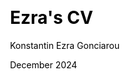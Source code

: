 ---
date: "December 2024"
year: "2024"
css: "./website/main.css"
title: "Ezra's CV"
firstname: "Konstantin"
middlename: "Ezra"
lastname: "Gonciarou"
author: "Konstantin Ezra Gonciarou"
position: "Senior Software Engineer - System Architect"
contacts:
  github: "ezra-gocci"
  linkedin: "ezra-gocci"
  telegram: "EzraGocci"
  email: "kostya.gonciarou@gmail.com"
  phone: "+374 55-36-34-57"
  location: "Yerevan, Armenia [Remote | Relocation]"
sections:
  - title: "Summary"
    emoji: "📌"
    is_summary: true
    items:
      - "Highly skilled \\headerpositionstyle{Senior Software Engineer and System Architect} with extensive experience in developing scalable, secure, and high-performance systems across diverse industries, including pharmacology, healthcare, energy, and fintech. Proficient in microservices architecture, system modernization, and building end-to-end solutions with robust data integration and advanced monitoring capabilities. Proven track record in delivering GDPR and PCI DSS-compliant platforms for large user bases, optimizing workflows, and enhancing system reliability. Adept at leading teams, planning major releases, and addressing complex technical challenges."
  - title: "Professional experience"
    emoji: "💼"
    is_experience: true
    items:
      - job_title: "Senior Software Engineer / System Architect"
        organization: "Insilico Medicine"
        url: "https://insilico.com"
        industry: "Pharmacology/Healthcare AI Suite"
        location: "Remote, Abu Dhabi, UAE"
        date: "October 2023 – April 2024"
        highlights:
          - "GDPR-compliant AI solutions for clinical trial and healthcare analytics across two flagship products."
        tasks:
          - lead: "Enhanced User Experience & Efficiency"
            description: "Designed and implemented features for clinical trial data analysis using proprietary pretrained LLM models. Developed RAG (Retrieval-Augmented Generation) endpoints to enrich query contexts, advanced data representations, and user management features, resulting in a 80% reduction in administrative workload and improved scalability."
          - lead: "Infrastructure Modernization"
            description: "Migrated deployments from Docker to Kubernetes, improving scalability, runtime control, and release frequency."
          - lead: "Real-Time Data Integration"
            description: "Transitioned backend architecture to leverage a data lake via APIs, delivering faster access to real-time, up-to-date data."
          - lead: "ETL Pipeline Development"  
            description: "Built robust ETL pipelines to scrape, transform, and integrate clinical trial data into a data lake. Enhanced AI model retraining accuracy by providing enriched and current datasets."
          - lead: "AI Prototyping"
            description: "Developed a clinical trial site selection prototype using AWS Bedrock, vector databases, and custom data enrichment, optimizing team workflows and project timelines."
          - lead: "Release Management & Production Monitoring"
            description: "Planned, executed, and monitored major product releases, ensuring stable production environments with proactive reporting and issue resolution."
        tech_stack:
          - "Python"
          - "Go"
          - "Django"
          - "FastAPI"
          - "PostgreSQL"
          - "AWS"
          - "Kubernetes"
          - "Terraform"
          - "RabbitMQ"
          - "Apache Airflow"
          - "Qdrant"
          - "GraphQL"
          - "gRPC"
      - job_title: "Senior Software Engineer"
        organization: "Haulogy"
        url: "https://haulogy.net"
        industry: "Energy Markets Platform"
        location: "Remote, Belgium"
        date: "September 2023 – October 2023"
        highlights:
          - ""
        tasks:
          - lead: "Performance Optimization"
            description: "Migrated backend processes from Pandas to Polars, achieving faster data interpolation and forecasting for clients."
        tech_stack:
          - "Python"
          - "FastAPI"
          - "PostgreSQL"
          - "AWS"
          - "Kubernetes"
          - "Terraform"
          - "RabbitMQ"
          - "Clickhouse"
          - "gRPC"
          - "Pandas"
          - "Polars"
      - job_title: "Senior Software Engineer"
        organization: "Inplat / Nexign"
        url: "https://nexign.com"
        industry: "PCI DSS-compliant payment platform"
        location: "Remote, Dubai, UAE"
        date: "September 2018 – November 2023"
        highlights:
          - "Scalable, secure, PCI DSS-compliant, and high-performance payment platform for large user base"
        tasks:
          - lead: "Service-Oriented Design"
            description: "Architected a microservices-based own payment platform with event-driven communication for core payment operations and asynchronous tasks."
          - lead: "Scalable Payment Platform for 20M+ Users"
            description: "Designed and launched a PCI DSS-compliant payment solution for web and mobile users, supporting money transfers, marketplace purchases, wallets, tokenized payments (Google/Apple Pay), linked bank cards, recurring payments, installments, and bonus systems. Designed APIs for internal service communication, developed service components to integrate with client applications, and implemented social network authorization workflows."
          - lead: "Legacy System Modernization"
            description: "Migrated legacy systems (Tornado/PHP) to FastAPI, significantly improving performance, scalability, and maintainability."
          - lead: "Secure Monitoring & Troubleshooting"
            description: "Developed a tracing component for structured logging and issue tracking, ensuring sensitive data remained secure during debugging and monitoring. Investigated and resolved payment process issues, ensuring high system reliability."
          - lead: "Third-Party Integrations"
            description: "Integrated retail fiscal APIs, mobile operator SMS services, user consent workflows via SMS, and tokenized card processing systems."
        tech_stack:
          - "Python"
          - "FastAPI"
          - "Tornado"
          - "AioHTTP"
          - "SQLAlchemy"
          - "Celery"
          - "Go"
          - "Rust"
          - "PHP"
          - "PostgreSQL"
          - "RabbitMQ"
          - "Kafka"
          - "Kubernetes"
          - "Grafana"
          - "Jaeger"
          - "GraphQL"
          - "gRPC"
      - job_title: "Team Lead - Senior Frontend Developer"
        organization: "Progredis"
        url: "http://www.progredis.ru"
        industry: "Fintech"
        location: "Moscow, Russia"
        date: "September 2015 – July 2018"
        highlights:
          - "Effective Team Leadership, Frontend Modernization, Dynamic Solutions"
        tasks:
          - lead: "Team Leadership"
            description: "Managed a team of 7 developers, establishing efficient workflows."
          - lead: "Frontend Modernization"
            description: "Redeveloped a document management system using React, replacing the Backbone-based implementation."
          - lead: "Dynamic Form Processing"
            description: "Created Role/State-based dynamic views/forms using server-generated schemas according to business logic."
          - lead: "Complex data visualization in grid"
            description: "Created a custom feature-rich grid component for complex data representation according to business logic and document/user context."
        tech_stack:
          - "TypeScript"
          - "React"
          - "Java"
          - "PostgreSQL"
          - "MySQL"
          - "GraphQL"
  - title: "Previous Work Experience Highlights"
    emoji: "֍"
    is_previous: true
    items:
      - "Built a user moderation platform for a high-traffic news site (React/Django)."
      - "Designed trade statistics and user verification systems for a Bitcoin marketplace (Django/MySQL)."
      - "Developed a vector-based semantic news feed attribution system for a national news portal (Java/Node.js)."
      - "Launched an off-market stock trading system via a desktop messenger (C++)."
      - "Led data migration and ETL process development for a major bank (Python/SQL)."
  - title: "Skills"
    emoji: "🎯"
    is_skills: true
    items:
      - lead: "Architecture & Design"
        description: "AI integration, Microservices, Event-Driven Design, Scalable Systems"
      - lead: "Backend Development"
        description: "Python (FastAPI, Django, SQLAlchemy, uv, Pandas/Polars, PyTorch), Go, Rust, TypeScript"
      - lead: "Data Integration"
        description: "ETL Pipelines, Data Lakes, PostgreSQL, Qdrant, Clickhouse, MongoDB, Redis, Kafka, RabbitMQ"
      - lead: "DevOps & Infrastructure"
        description: "Conteinerization, IaC, Kubernetes, AWS, Gitlab, Ansible, Terraform, ArgoCD"
      - lead: "AI & Machine Learning"
        description: "LLMs, Agents, RAG, LLM chains, Vector Databases, AWS Bedrock"
      - lead: "Monitoring & Debugging"
        description: "OpenTelemetry, Grafana, Jaeger, Tracing, Secure Logging"
      - lead: "Frontend Development"
        description: "React, TypeScript, JavaScript, TailwindCSS, GraphQL"
      - lead: "Team Leadership & Collaboration"
        description: "Team Management, Cross-Functional Coordination, Agile Methodologies, Jira, Miro"
      - lead: "Integrations"
        description: "gRPC, OpenAPI, Tokenized Payments (Google/Apple Pay), Social Network APIs"
  - title: "Education"
    emoji: "🎓"
    is_education: true
    items:
      - title: "Master of Law"
        organization: "University of Inrenational Relationships"
        location: "Moscow, Russia"
        date: "May 2005"
      - title: "AWS Certified Solutions Architect"
        organization: "Pluralsight"
        location: "pluralsight.com/profiles/kostya-gonciarou"
        date: "2024"
---